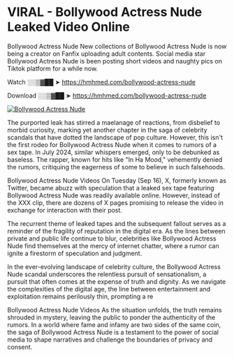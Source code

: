# VIRAL - Bollywood Actress Nude Leaked Video Online

Bollywood Actress Nude New collections of Bollywood Actress Nude is now being a creator on Fanfix uploading adult contents. Social media star Bollywood Actress Nude is been posting short videos and naughty pics on Tiktok platform for a while now.

Watch ░░▒▓██ ➤ https://hmhmed.com/bollywood-actress-nude

Download ░░▒▓██ ➤ https://hmhmed.com/bollywood-actress-nude

[![Bollywood Actress Nude](https://i.imgur.com/dJHk4Zq.gif)](https://hmhmed.com/bollywood-actress-nude)

The purported leak has stirred a maelanage of reactions, from disbelief to morbid curiosity, marking yet another chapter in the saga of celebrity scandals that have dotted the landscape of pop culture. However, this isn't the first rodeo for Bollywood Actress Nude when it comes to rumors of a sex tape. In July 2024, similar whispers emerged, only to be debunked as baseless. The rapper, known for hits like "In Ha Mood," vehemently denied the rumors, critiquing the eagerness of some to believe in such falsehoods.

Bollywood Actress Nude Videos
On Tuesday (Sep 16), X, formerly known as Twitter, became abuzz with speculation that a leaked sex tape featuring Bollywood Actress Nude was readily available online. However, instead of the XXX clip, there are dozens of X pages promising to release the video in exchange for interaction with their post.

The recurrent theme of leaked tapes and the subsequent fallout serves as a reminder of the fragility of reputation in the digital era. As the lines between private and public life continue to blur, celebrities like Bollywood Actress Nude find themselves at the mercy of internet chatter, where a rumor can ignite a firestorm of speculation and judgment.

In the ever-evolving landscape of celebrity culture, the Bollywood Actress Nude scandal underscores the relentless pursuit of sensationalism, a pursuit that often comes at the expense of truth and dignity. As we navigate the complexities of the digital age, the line between entertainment and exploitation remains perilously thin, prompting a re

Bollywood Actress Nude Videos
As the situation unfolds, the truth remains shrouded in mystery, leaving the public to ponder the authenticity of the rumors. In a world where fame and infamy are two sides of the same coin, the saga of Bollywood Actress Nude is a testament to the power of social media to shape narratives and challenge the boundaries of privacy and consent.